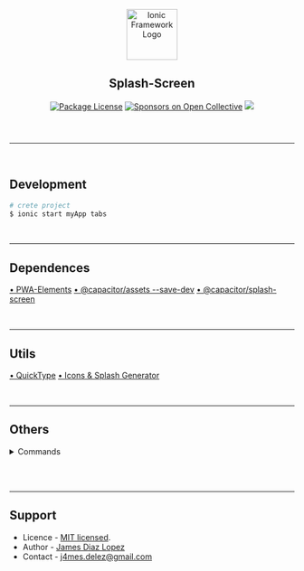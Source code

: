<header>
  <p align="center">
    <a href="https://ionicframework.com/docs/developing/starting/" target="blank"><img src="https://ionicframework.com/docs/logos/ionic-text-docs-light.svg" width="90" alt="Ionic Framework Logo" /></a>
    <h2 align="center">Splash-Screen</h2>
  </p>
  <section align="center">
  <a href="#"><img src="https://img.shields.io/npm/l/@nestjs/core.svg" alt="Package License" /></a>
  <a href="#"><img src="https://opencollective.com/nest/sponsors/badge.svg" alt="Sponsors on Open Collective" /></a>
  <a href="#"><img src="https://img.shields.io/twitter/follow/nestframework.svg?style=social&label=134%20Followers"></a>
  </section>
</header>
<hr/><br/>

<!-- %%%%%%%%%%%%%%%%%%%%%%%%%%%%%%%%%%%%%%%%%%%%%%%%%%%%%% -->

## Development

```bash
# crete project
$ ionic start myApp tabs

```

<br/><hr/>

## Dependences
[• PWA-Elements](https://ionicframework.com/docs/v6/vue/your-first-app#pwa-elements)
[• @capacitor/assets --save-dev](https://capacitorjs.com/docs/guides/splash-screens-and-icons)
[• @capacitor/splash-screen](https://capacitorjs.com/docs/apis/splash-screen)

<!-- 
RESOURCES:
  Generate Custom Icon & Splashscreen with Ionic 7 & Capacitor 5
  Ionic 6+ Capacitor - Generate custom Icons & Splashscreens | Android & iOS
  Ionic 7 Capacitor: Generate custom Icons & Splash screens

  https://capacitorjs.com/docs/guides/splash-screens-and-icons
  https://capacitorjs.com/docs/apis/splash-screen
 -->


<br/><hr/>

## Utils

[• QuickType](https://app.quicktype.io/)
[• Icons & Splash Generator](https://apetools.webprofusion.com/#/)

<br/><hr/>

## Others


<!-- %%%%%%%%%%%%%%%%%%%%%%%%%%%%%%%%%%%%%%%% -->

<details><summary>Commands</summary>

```bash

# Create Splash Screen
resources/
├── icon-only.png
├── icon-foreground.png
├── icon-background.png
├── splash.png
└── splash-dark.png
$ npx capacitor-assets generate

# My Build
$ ionic cap build android
$ ionic cap sync android
$ ionic cap update android
$ ionic cap open android
$ ionic cap run android -l --external

## OBS:
1. Project Structure [TR] >  Verify Android Gradle Plugin Version (7.2.2 / 7.3.3)
2. Settings > Build > Build Tools > Gradle > Gradle JDK (17)

# Build
$ ionic cap build android $ ionic cap build ios $ ionic cap build android --prod --release $ ionic cap build ios --prod --release

# Implementations
$ ionic cap add android $ ionic cap add ios $ ionic cap copy android $ ionic cap copy ios $ ionic cap open android $ ionic cap open ios

# Sync and update
$ ionic cap sync android $ ionic cap sync ios $ ionic cap update android $ ionic cap update ios

# Run
$ ionic cap run android $ ionic cap run ios $ ionic cap run android -l --external $ ionic cap run ios -l --external


```

</details><br/>

<!-- %%%%%%%%%%%%%%%%%%%%%%%%%%%%%%%%%%%%%%%% -->

<br/><hr/>

## Support

* Licence - [MIT licensed](LICENSE).
* Author - [James Diaz Lopez](https://www.linkedin.com/in/james-jalz/)
* Contact - [j4mes.delez@gmail.com](mailto:j4mes.delez@gmail.com)
